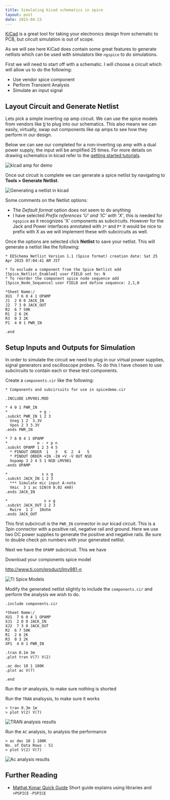 ```yaml
---
title: Simulating kicad schematics in spice
layout: post
date: 2015-04-23
---
```


[KiCad](http://www.kicad-pcb.org) is a great tool for taking your electronics design from schematic to PCB, but circuit simulation is out of scope. 

As we will see here KiCad does contain some great features to generate netlists which can be used with simulators like `ngspice` to do simulations. 

First we will need to start off with a schematic. I will choose a circuit which will allow us to do the following:

- Use vendor spice component 
- Perform Transient Analysis
- Simulate an input signal

## Layout Circuit and Generate Netlist

Lets pick a simple inverting op amp circuit.  We can use the spice models from vendors like [ti](http://www.ti.com/) to plug into our schematics. This also means we can easily, virtually, swap out components like op amps to see how they perform in our design. 

Below we can see our completed for a non-inverting op amp with a dual power supply, the input will be amplified 25 times. For more details on drawing schematics in kicad refer to the [getting started tutorials](http://www.kicad-pcb.org/display/KICAD/Tutorials). 

![kicad amp for demo]({{site.url}}/content/kikcad-spicedemo-2015-04-23_07-56-40.png)

Once out circuit is complete we can generate a spice netlist by navigating to **Tools > Generate Netlist**. 

![Generating a netlist in kicad]({{site.url}}/content/kicad-spicedemo-netlist-2015-04-23_22-24-24.png)

Some comments on the Netlist options:

* The *Default format* option does not seem to do anything 
* I have selected *Prefix references 'U' and 'IC' with 'X'*, this is needed for `ngspice` as it recognizes 'X' components as subcircuits. However for the Jack and Power interfaces annotated with `J*` and `P*` it would be nice to prefix with X as we will implement these with subcircuits as well. 

Once the options are selected click **Netlist** to save your netlist. This will generate a netlist like the following:

```
* EESchema Netlist Version 1.1 (Spice format) creation date: Sat 25 Apr 2015 07:04:41 AM JST

* To exclude a component from the Spice Netlist add [Spice_Netlist_Enabled] user FIELD set to: N
* To reorder the component spice node sequence add [Spice_Node_Sequence] user FIELD and define sequence: 2,1,0

*Sheet Name:/
XU1  7 6 0 4 1 OPAMP            
J1  2 0 0 JACK_IN              
J2  7 3 0 JACK_OUT             
R2  6 7 50K             
R1  2 6 2K              
R3  0 3 2K              
P1  4 0 1 PWR_IN               

.end
```

## Setup Inputs and Outputs for Simulation

In order to simulate the circuit we need to plug in our virtual power supplies, signal generators and oscilloscope probes.  To do this I have chosen to use subcircuits to contain each or these test components. 

Create a `components.cir` like the following:

```
* Components and subcircuits for use in spicedemo.cir

.INCLUDE LMV981.MOD

* 4 0 1 PWR_IN
*              + g -     
.subckt PWR_IN 1 2 3
  Vneg 1 2  3.3V
  Vpos 2 3 3.3V
.ends PWR_IN

* 7 6 0 4 1 OPAMP
*             o - + p n
.subckt OPAMP 1 2 3 4 5
  * PINOUT ORDER  1   3   6  2  4   5
  * PINOUT ORDER +IN -IN +V -V OUT NSD
  Xopamp 3 2 4 5 1 NSD LMV981
.ends OPAMP

*               s x g
.subckt JACK_IN 1 2 3
  *** Simulate mic input A-note
  Vmic  3 1 ac SIN(0 0.02 440)
.ends JACK_IN

*                s x g
.subckt JACK_OUT 1 2 3
  Rwire  1 2   10ohm
.ends JACK_OUT

```
This first subcircuit is the `PWR_IN` connector in our kicad circuit.  This is a 3pin connector with a positive rail, negative rail and ground.  Here we use two DC power supplies to generate the positive and negative rails.  Be sure to double check pin numbers with your generated netlist. 

Next we have the `OPAMP` subcircuit. This we have 

Download your components spice model

http://www.ti.com/product/lmv981-n

![TI Spice Models]({{site.url}}/content/kicad-spicedemo-timodel.png)


Modify the generated netlist slightly to include the `components.cir` and perform the analysis we wish to do. 

```
.include components.cir

*Sheet Name:/
XU1  7 6 0 4 1 OPAMP
XJ1  2 0 0 JACK_IN
XJ2  7 3 0 JACK_OUT
R2  6 7 50K
R1  2 6 2K
R3  0 3 2K
XP1  4 0 1 PWR_IN

.tran 0.1m 3m
.plot tran V(7) V(2)

.ac dec 10 1 100K
.plot ac V(7)

.end 
```

Run the `OP` analsysis, to make sure nothing is shorted

Run the `TRAN` analsysis, to make sure it works

```
> tran 0.3m 1m
> plot V(2) V(7)
```

![TRAN analysis results]({{site.url}}/content/kicad-spicedemo-tran.png)

Run the `AC` analysis, to analysis the performance

```
> ac dec 10 1 100K
No. of Data Rows : 51
> plot V(2) V(7)
```

![Ac analysis results]({{site.url}}/content/kicad-spicedemo-ac.png)

## Further Reading

- [Mathat Konar Quick Guide](http://mithatkonar.com/wiki/doku.php/kicad:kicad_spice_quick_guide) Short guide explains using libraries and `+PSPICE` `-PSPICE`
